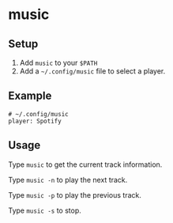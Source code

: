 # music

## Setup

1. Add `music` to your `$PATH`
2. Add a `~/.config/music` file to select a player.

## Example

```
# ~/.config/music
player: Spotify
```

## Usage

Type `music` to get the current track information.

Type `music -n` to play the next track.

Type `music -p` to play the previous track.

Type `music -s` to stop.
